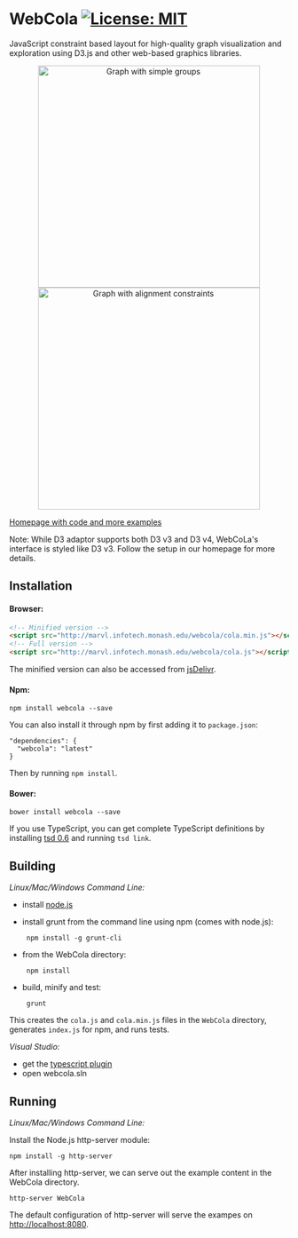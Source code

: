 # WebCola [![License: MIT](https://img.shields.io/badge/License-MIT-yellow.svg)](https://opensource.org/licenses/MIT)

JavaScript constraint based layout for high-quality graph visualization and exploration
using D3.js and other web-based graphics libraries.

<p align="center">
  <a href="http://marvl.infotech.monash.edu/webcola/examples/smallworldwithgroups.html">
    <img width="400" alt="Graph with simple groups" src="WebCola/examples/smallworldwithgroups.png" />
  </a>
  <a href="http://marvl.infotech.monash.edu/webcola/examples/alignment.html">
    <img width="400" alt="Graph with alignment constraints" src="WebCola/examples/alignment.png" />
  </a>
</p>

[Homepage with code and more examples](http://marvl.infotech.monash.edu/webcola)

Note: While D3 adaptor supports both D3 v3 and D3 v4, WebCoLa's interface is styled like D3 v3. Follow the setup in our homepage for more details.

## Installation

#### Browser:

```html
<!-- Minified version -->
<script src="http://marvl.infotech.monash.edu/webcola/cola.min.js"></script>
<!-- Full version -->
<script src="http://marvl.infotech.monash.edu/webcola/cola.js"></script>
```

The minified version can also be accessed from [jsDelivr](https://cdn.jsdelivr.net/gh/tgdwyer/WebCola/WebCola/cola.min.js).

#### Npm:

    npm install webcola --save

You can also install it through npm by first adding it to `package.json`:

    "dependencies": {
      "webcola": "latest"
    }

Then by running `npm install`.

#### Bower:

    bower install webcola --save

If you use TypeScript, you can get complete TypeScript definitions by installing [tsd 0.6](https://github.com/DefinitelyTyped/tsd) and running `tsd link`.

## Building

_Linux/Mac/Windows Command Line:_

- install [node.js](http://nodejs.org)
- install grunt from the command line using npm (comes with node.js):

       npm install -g grunt-cli

- from the WebCola directory:

       npm install

- build, minify and test:

       grunt

This creates the `cola.js` and `cola.min.js` files in the `WebCola` directory, generates `index.js` for npm, and runs tests.

_Visual Studio:_

- get the [typescript plugin](http://www.typescriptlang.org/#Download)
- open webcola.sln

## Running

_Linux/Mac/Windows Command Line:_

Install the Node.js http-server module:

    npm install -g http-server

After installing http-server, we can serve out the example content in the WebCola directory.

    http-server WebCola

The default configuration of http-server will serve the exampes on [http://localhost:8080](http://localhost:8080).
